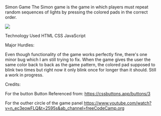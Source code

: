 Simon Game
The Simon game is the game in which players must repeat random sequences of lights by pressing the colored pads in the correct order.

![](Screenshot%20(2).png)

Technology Used
    HTML
    CSS
    JavaScript

Major Hurdles:

Even though functionality of the game works perfectly fine, there's one minor bug which I am still trying to fix. When the game gives the user the same color back to back as the game pattern, the colored pad supposed to blink two times but right now it only blink once for longer than it should. Still a work in progress.

Credits:

For the button
Button Referenced from: https://cssbuttons.app/buttons/3

For the outher circle of the game panel
https://www.youtube.com/watch?v=n_ec3eowFLQ&t=2595s&ab_channel=freeCodeCamp.org
